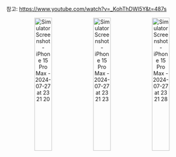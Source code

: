 참고: https://www.youtube.com/watch?v=_KohThDWl5Y&t=487s

<p align="center">
  <img src="https://github.com/user-attachments/assets/7d82f695-80fd-4f34-9990-92a52236a361" alt="Simulator Screenshot - iPhone 15 Pro Max - 2024-07-27 at 23 21 20" width="30%">
  <img src="https://github.com/user-attachments/assets/9e87c868-77b1-4cf4-ad31-70e338cfec79" alt="Simulator Screenshot - iPhone 15 Pro Max - 2024-07-27 at 23 21 23" width="30%">
  <img src="https://github.com/user-attachments/assets/098d2eb7-b834-4067-a2e0-501c5488d666" alt="Simulator Screenshot - iPhone 15 Pro Max - 2024-07-27 at 23 21 28" width="30%">
</p>
